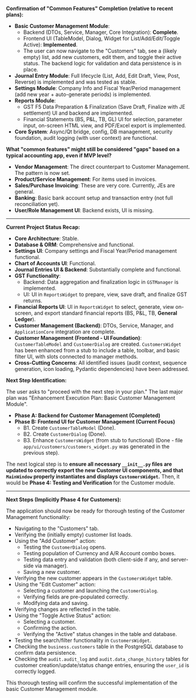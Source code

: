 **Confirmation of "Common Features" Completion (relative to recent plans):**

*   **Basic Customer Management Module**:
    *   Backend (DTOs, Service, Manager, Core Integration): **Complete**.
    *   Frontend UI (TableModel, Dialog, Widget for List/Add/Edit/Toggle Active): **Implemented**.
    *   The user can now navigate to the "Customers" tab, see a (likely empty) list, add new customers, edit them, and toggle their active status. The backend logic for validation and data persistence is in place.
*   **Journal Entry Module**: Full lifecycle (List, Add, Edit Draft, View, Post, Reverse) is implemented and was tested as stable.
*   **Settings Module**: Company Info and Fiscal Year/Period management (add new year + auto-generate periods) is implemented.
*   **Reports Module**:
    *   GST F5 Data Preparation & Finalization (Save Draft, Finalize with JE settlement) UI and backend are implemented.
    *   Financial Statements (BS, P&L, TB, GL) UI for selection, parameter input, on-screen HTML view, and PDF/Excel export is implemented.
*   **Core System**: Async/Qt bridge, config, DB management, security foundation, audit logging (with user context) are functional.

**What "common features" might still be considered "gaps" based on a typical accounting app, even if MVP level?**
*   **Vendor Management**: The direct counterpart to Customer Management. The pattern is now set.
*   **Product/Service Management**: For items used in invoices.
*   **Sales/Purchase Invoicing**: These are very core. Currently, JEs are general.
*   **Banking**: Basic bank account setup and transaction entry (not full reconciliation yet).
*   **User/Role Management UI**: Backend exists, UI is missing.

---
**Current Project Status Recap:**

*   **Core Architecture**: Stable.
*   **Database & ORM**: Comprehensive and functional.
*   **Settings UI**: Company settings and Fiscal Year/Period management functional.
*   **Chart of Accounts UI**: Functional.
*   **Journal Entries UI & Backend**: Substantially complete and functional.
*   **GST Functionality**:
    *   Backend: Data aggregation and finalization logic in `GSTManager` is implemented.
    *   UI: UI in `ReportsWidget` to prepare, view, save draft, and finalize GST returns.
*   **Financial Reports UI**: UI in `ReportsWidget` to select, generate, view on-screen, and export standard financial reports (BS, P&L, TB, **General Ledger**).
*   **Customer Management (Backend)**: DTOs, Service, Manager, and `ApplicationCore` integration are complete.
*   **Customer Management (Frontend - UI Foundation)**: `CustomerTableModel` and `CustomerDialog` are created. `CustomersWidget` has been enhanced from a stub to include a table, toolbar, and basic filter UI, with slots connected to manager methods.
*   **Cross-Cutting Concerns**: All identified issues (audit context, sequence generation, icon loading, Pydantic dependencies) have been addressed.

**Next Step Identification:**

The user asks to "proceed with the next step in your plan."
The last major plan was "Enhancement Execution Plan: Basic Customer Management Module".
*   **Phase A: Backend for Customer Management (Completed)**
*   **Phase B: Frontend UI for Customer Management (Current Focus)**
    *   B1. Create `CustomerTableModel` (Done).
    *   B2. Create `CustomerDialog` (Done).
    *   B3. Enhance `CustomersWidget` (from stub to functional) (Done - file `app/ui/customers/customers_widget.py` was generated in the previous step).

The next logical step is to **ensure all necessary `__init__.py` files are updated to correctly export the new Customer UI components, and that `MainWindow` properly instantiates and displays `CustomersWidget`.** Then, it would be **Phase 4: Testing and Verification** for the Customer module.

---
**Next Steps (Implicitly Phase 4 for Customers):**

The application should now be ready for thorough testing of the Customer Management functionality:
*   Navigating to the "Customers" tab.
*   Verifying the (initially empty) customer list loads.
*   Using the "Add Customer" action:
    *   Testing the `CustomerDialog` opens.
    *   Testing population of Currency and A/R Account combo boxes.
    *   Testing data entry and validation (both client-side if any, and server-side via manager).
    *   Saving a new customer.
*   Verifying the new customer appears in the `CustomersWidget` table.
*   Using the "Edit Customer" action:
    *   Selecting a customer and launching the `CustomerDialog`.
    *   Verifying fields are pre-populated correctly.
    *   Modifying data and saving.
*   Verifying changes are reflected in the table.
*   Using the "Toggle Active Status" action:
    *   Selecting a customer.
    *   Confirming the action.
    *   Verifying the "Active" status changes in the table and database.
*   Testing the search/filter functionality in `CustomersWidget`.
*   Checking the `business.customers` table in the PostgreSQL database to confirm data persistence.
*   Checking the `audit.audit_log` and `audit.data_change_history` tables for customer creation/update/status change entries, ensuring the `user_id` is correctly logged.

This thorough testing will confirm the successful implementation of the basic Customer Management module.
